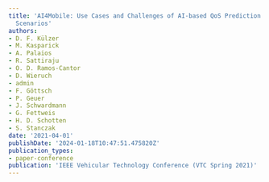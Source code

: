 ```yaml
---
title: 'AI4Mobile: Use Cases and Challenges of AI-based QoS Prediction for High-Mobility
  Scenarios'
authors:
- D. F. Külzer
- M. Kasparick
- A. Palaios
- R. Sattiraju
- O. D. Ramos-Cantor
- D. Wieruch
- admin
- F. Göttsch
- P. Geuer
- J. Schwardmann
- G. Fettweis
- H. D. Schotten
- S. Stanczak
date: '2021-04-01'
publishDate: '2024-01-18T10:47:51.475820Z'
publication_types:
- paper-conference
publication: 'IEEE Vehicular Technology Conference (VTC Spring 2021)'
---
```

